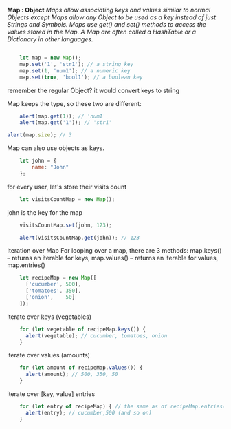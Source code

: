 

**Map : Object**
*Maps allow associating keys and values similar to normal Objects except Maps allow any Object to be used as a key instead of just Strings and Symbols. Maps use get() and set() methods to access the values stored in the Map.
A Map are often called a HashTable or a Dictionary in other languages.*

```js

    let map = new Map();
    map.set('1', 'str1'); // a string key
    map.set(1, 'num1'); // a numeric key
    map.set(true, 'bool1'); // a boolean key
```
remember the regular Object? it would convert keys to string 

Map keeps the type, so these two are different:
```js
    alert(map.get(1)); // 'num1'
    alert(map.get('1')); // 'str1'

alert(map.size); // 3
```
Map can also use objects as keys.
```js
    let john = {
    	name: "John"
    };
```
for every user, let's store their visits count
```js
    let visitsCountMap = new Map();
```
john is the key for the map
```js
    visitsCountMap.set(john, 123);

    alert(visitsCountMap.get(john)); // 123
```
Iteration over Map For looping over a map, there are 3 methods: 
map.keys() – returns an iterable for keys, map.values() – returns an
iterable for values, map.entries()

```js
    let recipeMap = new Map([
      ['cucumber', 500],
      ['tomatoes', 350],
      ['onion',    50]
    ]);
```
iterate over keys (vegetables)
```js
    for (let vegetable of recipeMap.keys()) {
      alert(vegetable); // cucumber, tomatoes, onion
    }
```
iterate over values (amounts)
```js
    for (let amount of recipeMap.values()) {
      alert(amount); // 500, 350, 50
    }
```
iterate over [key, value] entries
```js
    for (let entry of recipeMap) { // the same as of recipeMap.entries()
      alert(entry); // cucumber,500 (and so on)
    }
```

